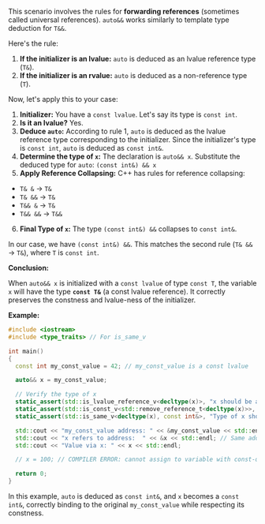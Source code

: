 This scenario involves the rules for **forwarding references** (sometimes called universal references).
`auto&&` works similarly to template type deduction for `T&&`.

Here's the rule:

1. **If the initializer is an lvalue:** `auto` is deduced as an lvalue reference type (`T&`).
2. **If the initializer is an rvalue:** `auto` is deduced as a non-reference type (`T`).

Now, let's apply this to your case:

1. **Initializer:** You have a `const lvalue`. Let's say its type is `const int`.
2. **Is it an lvalue?** Yes.
3. **Deduce `auto`:** According to rule 1, `auto` is deduced as the lvalue reference type corresponding to the initializer.
  Since the initializer's type is `const int`, `auto` is deduced as `const int&`.
4. **Determine the type of `x`:** The declaration is `auto&& x`. Substitute the deduced type for `auto`:
`(const int&) && x`
5.  **Apply Reference Collapsing:** C++ has rules for reference collapsing:
* `T& &` -> `T&`
* `T& &&` -> `T&`
* `T&& &` -> `T&`
* `T&& &&` -> `T&&`
6. **Final Type of `x`:** The type `(const int&) &&` collapses to `const int&`.

In our case, we have `(const int&) &&`. This matches the second rule (`T& &&` -> `T&`), where `T` is `const int`.

**Conclusion:**

When `auto&& x` is initialized with a `const lvalue` of type `const T`, the variable `x` will have the type **`const T&`**
(a const lvalue reference).
It correctly preserves the constness and lvalue-ness of the initializer.

**Example:**

```c++
#include <iostream>
#include <type_traits> // For is_same_v

int main()
{
  const int my_const_value = 42; // my_const_value is a const lvalue

  auto&& x = my_const_value;

  // Verify the type of x
  static_assert(std::is_lvalue_reference_v<decltype(x)>, "x should be an lvalue reference");
  static_assert(std::is_const_v<std::remove_reference_t<decltype(x)>>, "x should refer to const");
  static_assert(std::is_same_v<decltype(x), const int&>, "Type of x should be const int&");

  std::cout << "my_const_value address: " << &my_const_value << std::endl;
  std::cout << "x refers to address:  " << &x << std::endl; // Same address
  std::cout << "Value via x: " << x << std::endl;

  // x = 100; // COMPILER ERROR: cannot assign to variable with const-qualified type 'const int &'

  return 0;
}
```

In this example, `auto` is deduced as `const int&`, and `x` becomes a `const int&`, correctly binding to the original `my_const_value` while respecting its constness.
